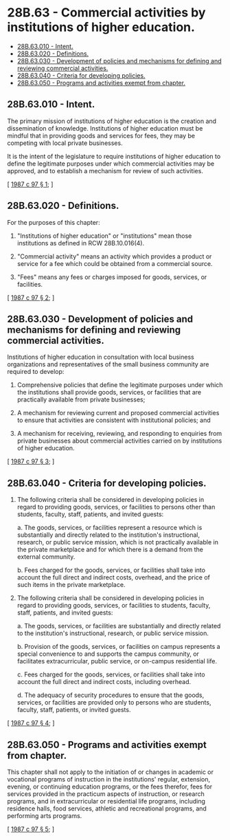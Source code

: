 # 28B.63 - Commercial activities by institutions of higher education.
* [28B.63.010 - Intent.](#28b63010---intent)
* [28B.63.020 - Definitions.](#28b63020---definitions)
* [28B.63.030 - Development of policies and mechanisms for defining and reviewing commercial activities.](#28b63030---development-of-policies-and-mechanisms-for-defining-and-reviewing-commercial-activities)
* [28B.63.040 - Criteria for developing policies.](#28b63040---criteria-for-developing-policies)
* [28B.63.050 - Programs and activities exempt from chapter.](#28b63050---programs-and-activities-exempt-from-chapter)
## 28B.63.010 - Intent.
The primary mission of institutions of higher education is the creation and dissemination of knowledge. Institutions of higher education must be mindful that in providing goods and services for fees, they may be competing with local private businesses.

It is the intent of the legislature to require institutions of higher education to define the legitimate purposes under which commercial activities may be approved, and to establish a mechanism for review of such activities.

\[ [1987 c 97 § 1](http://leg.wa.gov/CodeReviser/documents/sessionlaw/1987c97.pdf?cite=1987%20c%2097%20§%201); \]

## 28B.63.020 - Definitions.
For the purposes of this chapter:

1. "Institutions of higher education" or "institutions" mean those institutions as defined in RCW 28B.10.016(4).

2. "Commercial activity" means an activity which provides a product or service for a fee which could be obtained from a commercial source.

3. "Fees" means any fees or charges imposed for goods, services, or facilities.

\[ [1987 c 97 § 2](http://leg.wa.gov/CodeReviser/documents/sessionlaw/1987c97.pdf?cite=1987%20c%2097%20§%202); \]

## 28B.63.030 - Development of policies and mechanisms for defining and reviewing commercial activities.
Institutions of higher education in consultation with local business organizations and representatives of the small business community are required to develop:

1. Comprehensive policies that define the legitimate purposes under which the institutions shall provide goods, services, or facilities that are practically available from private businesses;

2. A mechanism for reviewing current and proposed commercial activities to ensure that activities are consistent with institutional policies; and

3. A mechanism for receiving, reviewing, and responding to enquiries from private businesses about commercial activities carried on by institutions of higher education.

\[ [1987 c 97 § 3](http://leg.wa.gov/CodeReviser/documents/sessionlaw/1987c97.pdf?cite=1987%20c%2097%20§%203); \]

## 28B.63.040 - Criteria for developing policies.
1. The following criteria shall be considered in developing policies in regard to providing goods, services, or facilities to persons other than students, faculty, staff, patients, and invited guests:

    a.  The goods, services, or facilities represent a resource which is substantially and directly related to the institution's instructional, research, or public service mission, which is not practically available in the private marketplace and for which there is a demand from the external community.

    b.  Fees charged for the goods, services, or facilities shall take into account the full direct and indirect costs, overhead, and the price of such items in the private marketplace.

2. The following criteria shall be considered in developing policies in regard to providing goods, services, or facilities to students, faculty, staff, patients, and invited guests:

    a.  The goods, services, or facilities are substantially and directly related to the institution's instructional, research, or public service mission.

    b.  Provision of the goods, services, or facilities on campus represents a special convenience to and supports the campus community, or facilitates extracurricular, public service, or on-campus residential life.

    c.  Fees charged for the goods, services, or facilities shall take into account the full direct and indirect costs, including overhead.

    d.  The adequacy of security procedures to ensure that the goods, services, or facilities are provided only to persons who are students, faculty, staff, patients, or invited guests.

\[ [1987 c 97 § 4](http://leg.wa.gov/CodeReviser/documents/sessionlaw/1987c97.pdf?cite=1987%20c%2097%20§%204); \]

## 28B.63.050 - Programs and activities exempt from chapter.
This chapter shall not apply to the initiation of or changes in academic or vocational programs of instruction in the institutions' regular, extension, evening, or continuing education programs, or the fees therefor, fees for services provided in the practicum aspects of instruction, or research programs, and in extracurricular or residential life programs, including residence halls, food services, athletic and recreational programs, and performing arts programs.

\[ [1987 c 97 § 5](http://leg.wa.gov/CodeReviser/documents/sessionlaw/1987c97.pdf?cite=1987%20c%2097%20§%205); \]

